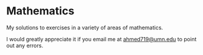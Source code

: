 # Mathematics
My solutions to exercises in a variety of areas of mathematics. 

I would greatly appreciate it if you email me at ahmed719@umn.edu to point out any errors.
